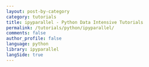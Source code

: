 ```yaml
---
layout: post-by-category
category: tutorials
title: ipyparallel - Python Data Intensive Tutorials
permalink: /tutorials/python/ipyparallel/
comments: false
author_profile: false
language: python
library: ipyparallel
langSide: true
---
```

